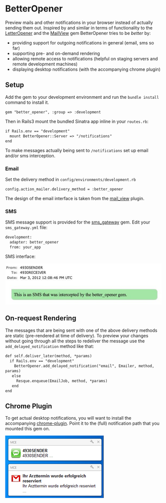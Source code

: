 BetterOpener
=============

Preview mails and other notifications in your browser instead of actually
sending them out. Inspired by and similar in terms of functionality to the
[LetterOpener][1] and the [MailView][2] gem BetterOpener tries to be *better*
by:

- providing support for outgoing notifications in general (email, sms so far)
- supporting pre- and on-demand rendering
- allowing remote access to notifications (helpful on staging servers and remote development machines)
- displaying desktop notifications (with the accompanying chrome plugin)


Setup
-----

Add the gem to your development environment and run the `bundle install` command to install it.

    gem "better_opener", :group => :development

Then in Rails3 mount the bundled Sinatra app inline in your `routes.rb`:

    if Rails.env == "development"
      mount BetterOpener::Server => "/notifications"
    end

To make messages actually being sent to `/notifications` set up email and/or sms interception.

### Email

Set the delivery method in `config/environments/development.rb`

    config.action_mailer.delivery_method = :better_opener

The design of the email interface is taken from the [mail_view][2] plugin.


### SMS

SMS message support is provided for the [sms_gateway][3] gem.
Edit your `sms_gateway.yml` file:

    development:
      adapter: better_opener
      from: your_app

SMS interface:

![SMS as displayed by the sinatra app](https://github.com/learnjin/better-opener/raw/master/sms.jpg)


On-request Rendering
-------------------

The messages that are being sent with one of the above delivery methods are
static (pre-rendered at time of delivery). To preview your changes without
going through all the steps to redeliver the message use the
`add_delayed_notification` method like that:

    def self.deliver_later(method, *params)
      if Rails.env == "development"
        BetterOpener.add_delayed_notification("email", Emailer, method, params)
       else
         Resque.enqueue(EmailJob, method, *params)
       end
    end


Chrome Plugin
-------------

To get actual desktop notifications, you will want to install the accompanying
[chrome-plugin][4].  Point it to the (full) notification path that you mounted
this gem on.

![Chrome Notifications](https://github.com/learnjin/better-opener/raw/master/notifications.png)

[1]: https://github.com/ryanb/letter_opener
[2]: https://github.com/37signals/mail_view
[3]: https://github.com/learnjin/sms-gateway 
[4]: https://github.com/learnjin/better-opener-chrome


